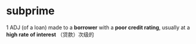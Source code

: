 # subprime

1 ADJ (of a loan) made to a **borrower** with a **poor credit rating**, usually at a **high rate of interest** （贷款）次级的